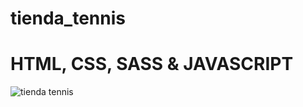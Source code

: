 # tienda_tennis

# HTML, CSS, SASS & JAVASCRIPT

![tienda tennis](https://github.com/haml262/tienda_tennis/assets/137370501/f8edc68b-920d-492b-96e8-bca3f28ae648)
